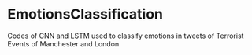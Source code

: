 # EmotionsClassification
Codes of CNN and LSTM used to classify emotions in tweets of Terrorist Events of Manchester and London
